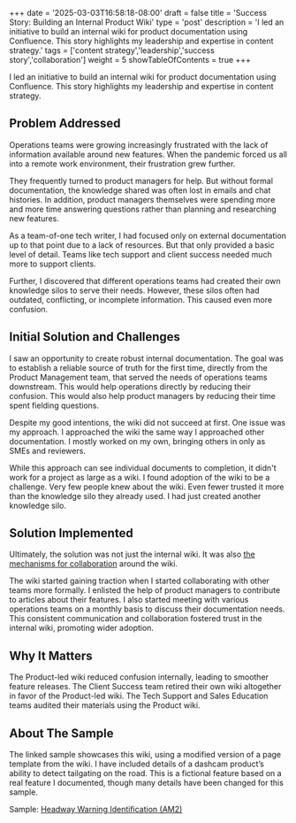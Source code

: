 +++
date = '2025-03-03T16:58:18-08:00'
draft = false
title = 'Success Story: Building an Internal Product Wiki'
type = 'post'
description = 'I led an initiative to build an internal wiki for product documentation using Confluence. This story highlights my leadership and expertise in content strategy.'
tags = ['content strategy','leadership','success story','collaboration']
weight = 5
showTableOfContents = true
+++

I led an initiative to build an internal wiki for product documentation using Confluence. This story highlights my leadership and expertise in content strategy.

## Problem Addressed

Operations teams were growing increasingly frustrated with the lack of information available around new features. When the pandemic forced us all into a remote work environment, their frustration grew further. 

They frequently turned to product managers for help. But without formal documentation, the knowledge shared was often lost in emails and chat histories. In addition, product managers themselves were spending more and more time answering questions rather than planning and researching new features.

As a team-of-one tech writer, I had focused only on external documentation up to that point due to a lack of resources. But that only provided a basic level of detail. Teams like tech support and client success needed much more to support clients.

Further, I discovered that different operations teams had created their own knowledge silos to serve their needs. However, these silos often had outdated, conflicting, or incomplete information. This caused even more confusion.

## Initial Solution and Challenges

I saw an opportunity to create robust internal documentation. The goal was to establish a reliable source of truth for the first time, directly from the Product Management team, that served the needs of operations teams downstream. This would help operations directly by reducing their confusion. This would also help product managers by reducing their time spent fielding questions.

Despite my good intentions, the wiki did not succeed at first. One issue was my approach. I approached the wiki the same way I approached other documentation. I mostly worked on my own, bringing others in only as SMEs and reviewers.

While this approach can see individual documents to completion, it didn't work for a project as large as a wiki. I found adoption of the wiki to be a challenge. Very few people knew about the wiki. Even fewer trusted it more than the knowledge silo they already used. I had just created another knowledge silo.

## Solution Implemented

Ultimately, the solution was not just the internal wiki. It was also [the mechanisms for collaboration](/posts/pointlessmeetings) around the wiki.

The wiki started gaining traction when I started collaborating with other teams more formally. I enlisted the help of product managers to contribute to articles about their features. I also started meeting with various operations teams on a monthly basis to discuss their documentation needs. This consistent communication and collaboration fostered trust in the internal wiki, promoting wider adoption.

## Why It Matters

The Product-led wiki reduced confusion internally, leading to smoother feature releases. The Client Success team retired their own wiki altogether in favor of the Product-led wiki. The Tech Support and Sales Education teams audited their materials using the Product wiki.

## About The Sample

The linked sample showcases this wiki, using a modified version of a page template from the wiki. I have included details of a dashcam product’s ability to detect tailgating on the road. This is a fictional feature based on a real feature I documented, though many details have been changed for this sample.

Sample: [Headway Warning Identification (AM2)](/samples/hww)